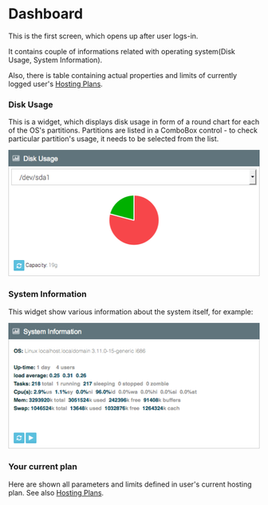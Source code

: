 # Dashboard

This is the first screen, which opens up after user logs-in.

It contains couple of informations related with operating system(Disk Usage, System Information).

Also, there is table containing actual properties and limits of currently logged user's [Hosting Plans](hostingp.markdown).

### Disk Usage

This is a widget, which displays disk usage in form of a round chart for each of the OS's partitions.
Partitions are listed in a ComboBox control - to check particular partition's usage, it needs to be selected from the list.

![disk_usage.png](images/disk_usage.png)

### System Information

This widget show various information about the system itself, for example:

![system_info.png](images/system_info.png)

### Your current plan

Here are shown all parameters and limits defined in user's current hosting plan.
See also [Hosting Plans](hostingp.markdown).